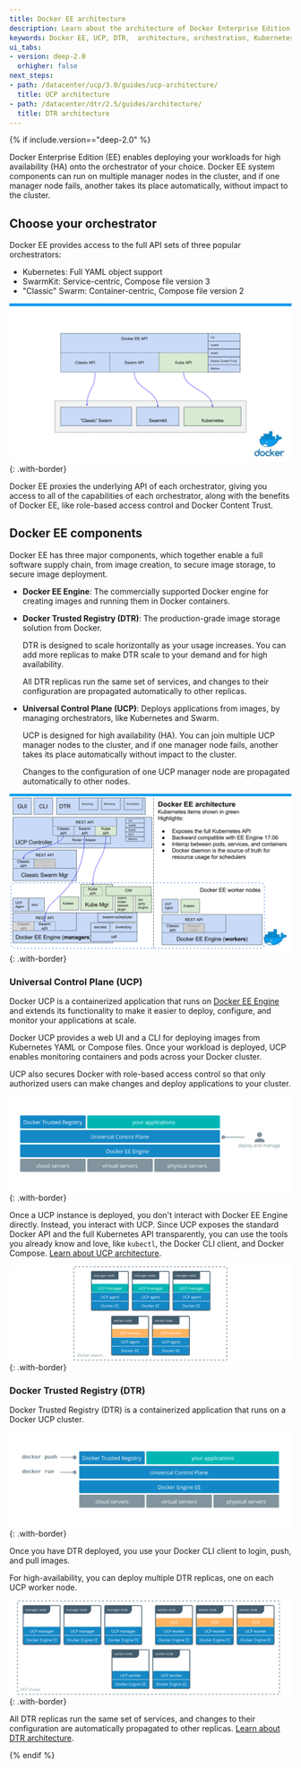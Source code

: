 ```yaml
---
title: Docker EE architecture
description: Learn about the architecture of Docker Enterprise Edition and how it delivers high availability for your workloads. 
keywords: Docker EE, UCP, DTR,  architecture, orchestration, Kubernetes, Swarm, cluster, high availability
ui_tabs:
- version: deep-2.0
  orhigher: false
next_steps:
- path: /datacenter/ucp/3.0/guides/ucp-architecture/
  title: UCP architecture
- path: /datacenter/dtr/2.5/guides/architecture/
  title: DTR architecture
---
```


{% if include.version=="deep-2.0" %}

Docker Enterprise Edition (EE) enables deploying your workloads for high
availability (HA) onto the orchestrator of your choice. Docker EE system
components can run on multiple manager nodes in the cluster, and if one manager
node fails, another takes its place automatically, without impact to the
cluster.

## Choose your orchestrator

Docker EE provides access to the full API sets of three popular orchestrators:

- Kubernetes: Full YAML object support
- SwarmKit: Service-centric, Compose file version 3
- "Classic" Swarm: Container-centric, Compose file version 2

![](images/docker-ee-architecture-1.svg){: .with-border}

Docker EE proxies the underlying API of each orchestrator, giving you access
to all of the capabilities of each orchestrator, along with the benefits of
Docker EE, like role-based access control and Docker Content Trust. 

## Docker EE components

Docker EE has three major components, which together enable a full software
supply chain, from image creation, to secure image storage, to secure image
deployment.

- **Docker EE Engine**: The commercially supported Docker engine for creating
  images and running them in Docker containers.

- **Docker Trusted Registry (DTR)**: The production-grade image storage solution
  from Docker.
  
  DTR is designed to scale horizontally as your usage increases.
  You can add more replicas to make DTR scale to your demand and for high
  availability.
  
  All DTR replicas run the same set of services, and changes to
  their configuration are propagated automatically to other replicas.

- **Universal Control Plane (UCP)**: Deploys applications from images, by
  managing orchestrators, like Kubernetes and Swarm.
  
  UCP is designed for high availability (HA). You can join multiple UCP manager
  nodes to the cluster, and if one manager node fails, another takes its place
  automatically without impact to the cluster.
  
  Changes to the configuration of one UCP manager node are propagated
  automatically to other nodes.

![](images/docker-ee-architecture.svg){: .with-border}

### Universal Control Plane (UCP)

Docker UCP is a containerized application that runs on [Docker EE Engine](../engine/index.md)
and extends its functionality to make it easier to deploy, configure, and
monitor your applications at scale.

Docker UCP provides a web UI and a CLI for deploying images from Kubernetes
YAML or Compose files. Once your workload is deployed, UCP enables monitoring
containers and pods across your Docker cluster.

UCP also secures Docker with role-based access control so that only authorized
users can make changes and deploy applications to your cluster.

![](/datacenter/ucp/3.0/guides/images/ucp-architecture-1.svg){: .with-border}

Once a UCP instance is deployed, you don't interact with Docker EE Engine
directly. Instead, you interact with UCP. Since UCP exposes the standard
Docker API and the full Kubernetes API transparently, you can use the tools
you already know and love, like `kubectl`, the Docker CLI client, and Docker
Compose.
[Learn about UCP architecture](/datacenter/ucp/3.0/guides/ucp-architecture.md).

![](/datacenter/ucp/3.0/guides/images/ucp-architecture-2.svg){: .with-border}

### Docker Trusted Registry (DTR)

Docker Trusted Registry (DTR) is a containerized application that runs on a
Docker UCP cluster.

![](/datacenter/dtr/2.5/guides/images/architecture-1.svg){: .with-border}

Once you have DTR deployed, you use your Docker CLI client to login, push, and
pull images.

For high-availability, you can deploy multiple DTR replicas, one on each UCP
worker node.

![](/datacenter/dtr/2.5/guides/images/architecture-2.svg){: .with-border}

All DTR replicas run the same set of services, and changes to their configuration
are automatically propagated to other replicas.
[Learn about DTR architecture](/datacenter/dtr/2.5/guides/architecture.md).

{% endif %}
